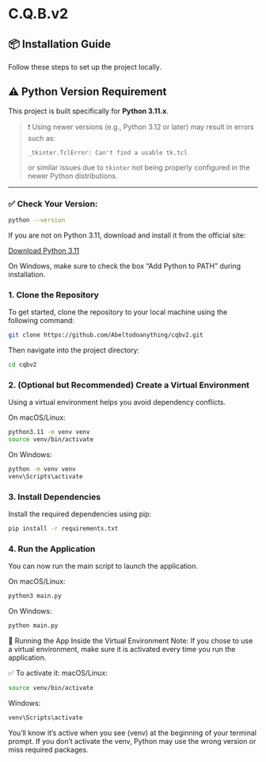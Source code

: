 # C.Q.B.v2

## 📦 Installation Guide

Follow these steps to set up the project locally.

## ⚠️ Python Version Requirement

This project is built specifically for **Python 3.11.x**.

> ❗ Using newer versions (e.g., Python 3.12 or later) may result in errors such as:
> ```
> _tkinter.TclError: Can't find a usable tk.tcl
> ```
> or similar issues due to `tkinter` not being properly configured in the newer Python distributions.

---

### ✅ Check Your Version:

```bash
python --version
```
If you are not on Python 3.11, download and install it from the official site:

[Download Python 3.11](https://www.python.org/downloads/release/python-3110/)

On Windows, make sure to check the box “Add Python to PATH” during installation.

### 1. Clone the Repository

To get started, clone the repository to your local machine using the following command:
```bash
git clone https://github.com/Abeltodoanything/cqbv2.git 
```
Then navigate into the project directory:
```bash
cd cqbv2
```
### 2. (Optional but Recommended) Create a Virtual Environment

Using a virtual environment helps you avoid dependency conflicts.

On macOS/Linux:

```bash
python3.11 -m venv venv
source venv/bin/activate
```
On Windows:
```bash
python -m venv venv
venv\Scripts\activate
```
### 3. Install Dependencies
Install the required dependencies using pip:
```bash
pip install -r requirements.txt
```

### 4. Run the Application

You can now run the main script to launch the application.

On macOS/Linux:
```bash
python3 main.py
```
On Windows:
```bash
python main.py
```
🔄 Running the App Inside the Virtual Environment
Note: If you chose to use a virtual environment, make sure it is activated every time you run the application.

✅ To activate it:
macOS/Linux:
```bash
source venv/bin/activate
```
Windows:
```bash
venv\Scripts\activate
```
You’ll know it’s active when you see (venv) at the beginning of your terminal prompt. If you don’t activate the venv, Python may use the wrong version or miss required packages.

